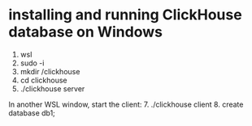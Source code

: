 # installing and running ClickHouse database on Windows

1. wsl
2. sudo -i
3. mkdir /clickhouse
4. cd clickhouse
5. ./clickhouse server

In another WSL window, start the client:
7. ./clickhouse client
8. create database db1;
